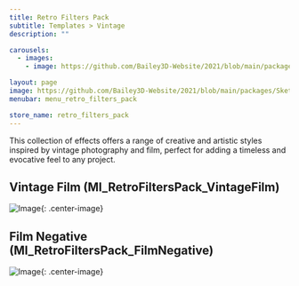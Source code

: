 ```yaml
---
title: Retro Filters Pack
subtitle: Templates > Vintage
description: ""

carousels:
  - images: 
    - image: https://github.com/Bailey3D-Website/2021/blob/main/packages/SketchIt/renders/Schematic/Schematic_Trove.jpeg?raw=true

layout: page
image: https://github.com/Bailey3D-Website/2021/blob/main/packages/SketchIt/banner.png?raw=true
menubar: menu_retro_filters_pack

store_name: retro_filters_pack
---
```

This collection of effects offers a range of creative and artistic styles inspired by vintage photography and film, perfect for adding a timeless and evocative feel to any project.

## **Vintage Film (MI_RetroFiltersPack_VintageFilm)**
![Image](/assets/images/temp/vintage_film.png){: .center-image}

## **Film Negative (MI_RetroFiltersPack_FilmNegative)**
![Image](/assets/images/temp/film_negative.png){: .center-image}